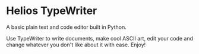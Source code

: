 # Helios TypeWriter
A basic plain text and code editor built in Python.

Use TypeWriter to write documents, make cool ASCII art, edit your code and change whatever you don't like about it with ease. Enjoy!
